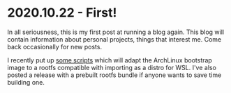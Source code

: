 # 2020.10.22 - First!

In all seriousness, this is my first post at running a blog again. This blog will contain information about personal projects, things that interest me. Come back occasionally for new posts.

I recently put up [some scripts](https://github.com/khorwood/arch-wsl-rootfs) which will adapt the ArchLinux bootstrap image to a rootfs compatible with importing as a distro for WSL. I've also posted a release with a prebuilt rootfs bundle if anyone wants to save time building one.
